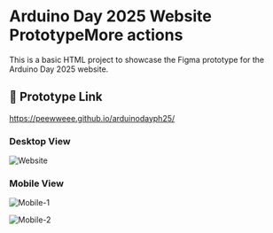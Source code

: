 # Arduino Day 2025 Website PrototypeMore actions

This is a basic HTML project to showcase the Figma prototype for the Arduino Day 2025 website.

## 🔗 Prototype Link
https://peewweee.github.io/arduinodayph25/

### Desktop View

![Website](https://github.com/user-attachments/assets/d18ff4b0-f76b-438e-8b69-e08a2089e28e)



### Mobile View

![Mobile-1](https://github.com/user-attachments/assets/8ed0c96d-1f06-4fe3-9e94-8c66b028da8a)

![Mobile-2](https://github.com/user-attachments/assets/4597fb91-a3e4-4097-9cbe-ca250d760856)
